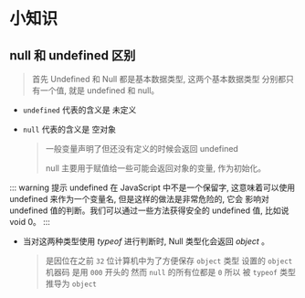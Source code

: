 # 小知识

## null 和 undefined 区别

> 首先 Undefined 和 Null 都是基本数据类型, 这两个基本数据类型
> 分别都只有一个值, 就是 undefined 和 null。

- `undefined` 代表的含义是 <span class="cor-da">未定义</span>
- `null` 代表的含义是 <span class="cor-tip">空对象</span>

  > 一般变量声明了但还没有定义的时候会返回 undefined
  >
  > null 主要用于赋值给一些可能会返回对象的变量, 作为初始化。

::: warning 提示
undefined 在 JavaScript 中不是一个保留字, 这意味着可以使用
undefined 来作为一个变量名, 但是这样的做法是非常危险的, 它会
影响对 undefined 值的判断。我们可以通过一些方法获得安全的
undefined 值, 比如说 void 0。
:::

- 当对这两种类型使用 _typeof_ 进行判断时, Null 类型化会返回
  _object_ 。
  > 是因位在之前 `32` 位计算机中为了方便保存 `object` 类型 设置的 `object` 机器码
  > 是用 `000` 开头的
  > 然而 `null` 的所有位都是 `0` 所以 被 `typeof` 类型推导为 `object`
